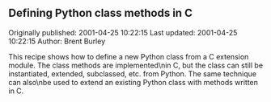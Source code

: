 ## Defining Python class methods in C 
Originally published: 2001-04-25 10:22:15 
Last updated: 2001-04-25 10:22:15 
Author: Brent Burley 
 
This recipe shows how to define a new Python class from a C extension module.  The class methods are implemented\nin C, but the class can still be instantiated, extended, subclassed, etc. from Python.  The same technique can also\nbe used to extend an existing Python class with methods written in C.